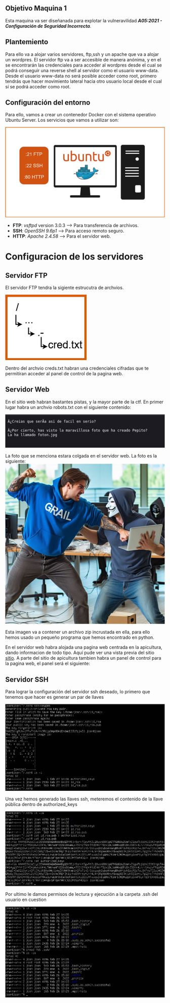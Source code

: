 ## Objetivo Maquina 1
Esta maquina va ser diseñanada para explotar la vulneravilidad ***A05:2021 - Configuración de Seguridad Incorrecta***.

## Plantemiento
Para ello va a alojar varios servidores, ftp,ssh y un apache que va a alojar un wordpres. El servidor ftp va a ser accesible de manera anónima, y en el se encontrarán las credenciales para acceder al wordpres desde el cual se podrá conseguir una reverse shell al servidor como el usuario www-data. Desde el usuario www-data no será posible acceder como root, primero tendrás que hacer movimiento lateral hacia otro usuario local desde el cual sí se podrá acceder como root. 


## Configuración del entorno
Para ello, vamos a crear un contenedor Docker con el sistema operativo Ubuntu Server. Los servicios que vamos a utilizar son:

![](/Assets/M1.0.png)

- **FTP**: *vsftpd* version 3.0.3 --> Para transferencia de archivos.
- **SSH**: *OpenSSH 9.6p1* --> Para acceso remoto seguro.
- **HTTP**: *Apache 2.4.58* --> Para el servidor web.
 
# Configuracion de los servidores

## Servidor FTP

El servidor FTP tendra la sigiente estrucutra de archvios.

![](/Assets/rutasftp.png)

Dentro del archvio creds.txt habran una credenciales cifradas que te permitiran acceder al panel de control de la pagina web.

## Servidor Web

En el sitio web habran bastantes pistas, y la mayor parte de la ctf.
En primer lugar habra un archvio robots.txt con el siguiente contenido:

![](/Assets/robots.png)

La foto que se menciona estara colgada en el servidor web. La foto es la siguiente:
![](/Assets/foton.jpeg)

Esta imagen va a contener un archivo zip incrustada en ella, para ello hemos usado un pequeño programa que hemos encontrado en python.

En el servidor web habra alojada una pagina web centrada en la apicultura, dando informacion de todo tipo. 
Aquí pude ver una vista previa del sitio [sitio](https://pro2y38.000webhostapp.com/).
A parte del sitio de apicultura tambien habra un panel de control para la pagina web, el panel será el siguiente:


## Servidor SSH

Para lograr la configuración del servidor ssh deseado, lo primero que tenemos que hacer es generar un par de llaves

![](/Assets/configuracion_ssh_1.PNG)

Una vez hemos generado las llaves ssh, meteremos el contenido de la llave pública dentro de authorized_keys

![](/Assets/configuracion_ssh_2.PNG)

Por ultimo le damos permisos de lectura y ejecución a la carpeta .ssh del usuario en cuestion

![](/Assets/configuracion_ssh_3.PNG)
